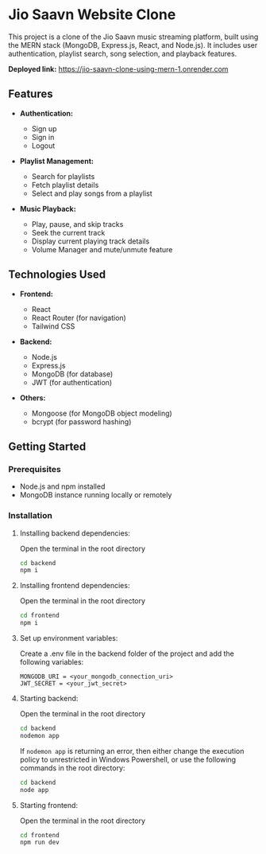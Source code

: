 # Jio Saavn Website Clone

This project is a clone of the Jio Saavn music streaming platform, built using the MERN stack (MongoDB, Express.js, React, and Node.js). It includes user authentication, playlist search, song selection, and playback features.

**Deployed link:** https://jio-saavn-clone-using-mern-1.onrender.com

## Features

- **Authentication:**
  - Sign up
  - Sign in
  - Logout

- **Playlist Management:**
  - Search for playlists
  - Fetch playlist details
  - Select and play songs from a playlist

- **Music Playback:**
  - Play, pause, and skip tracks
  - Seek the current track
  - Display current playing track details
  - Volume Manager and mute/unmute feature


## Technologies Used

- **Frontend:**

    - React
    - React Router (for navigation)
    - Tailwind CSS
- **Backend:**

    - Node.js
    - Express.js
    - MongoDB (for database)
    - JWT (for authentication)
- **Others:**

    - Mongoose (for MongoDB object modeling)
    - bcrypt (for password hashing)

## Getting Started

### Prerequisites

- Node.js and npm installed
- MongoDB instance running locally or remotely

### Installation

1. Installing backend dependencies:
    
    Open the terminal in the root directory
    ```bash
    cd backend
    npm i
    ```

2. Installing frontend dependencies:
    
    Open the terminal in the root directory
    ```bash
    cd frontend
    npm i
    ```
    
3. Set up environment variables: 
    
    Create a .env file in the backend folder of the project and add the following variables:
    ```
    MONGODB_URI = <your_mongodb_connection_uri>
    JWT_SECRET = <your_jwt_secret>
    ```

4. Starting backend:

    Open the terminal in the root directory
    ```bash
    cd backend
    nodemon app
    ```
    If ```nodemon app``` is returning an error, then either change the execution policy to unrestricted in Windows Powershell, or use the following commands in the root directory:
    
    ```bash
    cd backend
    node app
    ```
    
5. Starting frontend:

    Open the terminal in the root directory
    ```bash
    cd frontend
    npm run dev
    ```